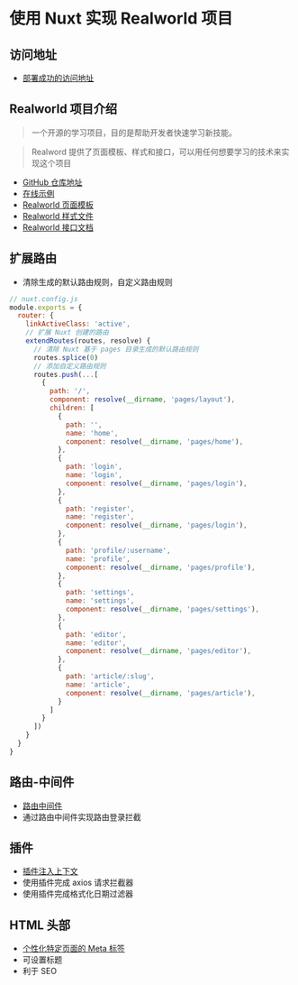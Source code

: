 # 使用 Nuxt 实现 Realworld 项目

## 访问地址

+ [部署成功的访问地址](http://117.50.12.245:3000)

## Realworld 项目介绍

> 一个开源的学习项目，目的是帮助开发者快速学习新技能。

> Realword 提供了页面模板、样式和接口，可以用任何想要学习的技术来实现这个项目

+ [GitHub 仓库地址](https://github.com/gothinkster/realworld)
+ [在线示例](https://demo.realworld.io/#/)
+ [Realworld 页面模板](https://github.com/gothinkster/realworld-starter-kit/blob/master/FRONTEND_INSTRUCTIONS.md)
+ [Realworld 样式文件](http://demo.productionready.io/main.css)
+ [Realworld 接口文档](https://github.com/gothinkster/realworld/tree/master/api)

## 扩展路由

+ 清除生成的默认路由规则，自定义路由规则

```js
// nuxt.config.js
module.exports = {
  router: {
    linkActiveClass: 'active',
    // 扩展 Nuxt 创建的路由
    extendRoutes(routes, resolve) {
      // 清除 Nuxt 基于 pages 目录生成的默认路由规则
      routes.splice(0)
      // 添加自定义路由规则
      routes.push(...[
        {
          path: '/',
          component: resolve(__dirname, 'pages/layout'),
          children: [
            {
              path: '',
              name: 'home',
              component: resolve(__dirname, 'pages/home'),
            },
            {
              path: 'login',
              name: 'login',
              component: resolve(__dirname, 'pages/login'),
            },
            {
              path: 'register',
              name: 'register',
              component: resolve(__dirname, 'pages/login'),
            },
            {
              path: 'profile/:username',
              name: 'profile',
              component: resolve(__dirname, 'pages/profile'),
            },
            {
              path: 'settings',
              name: 'settings',
              component: resolve(__dirname, 'pages/settings'),
            },
            {
              path: 'editor',
              name: 'editor',
              component: resolve(__dirname, 'pages/editor'),
            },
            {
              path: 'article/:slug',
              name: 'article',
              component: resolve(__dirname, 'pages/article'),
            }
          ]
        }
      ])
    }
  }
}
```

## 路由-中间件

+ [路由中间件](https://www.nuxtjs.cn/guide/routing#中间件)
+ 通过路由中间件实现路由登录拦截

## 插件

+ [插件注入上下文](https://www.nuxtjs.cn/guide/plugins#注入-context)
+ 使用插件完成 axios 请求拦截器
+ 使用插件完成格式化日期过滤器

## HTML 头部

+ [个性化特定页面的 Meta 标签](https://www.nuxtjs.cn/guide/views#个性化特定页面的-meta-标签)
+ 可设置标题
+ 利于 SEO
